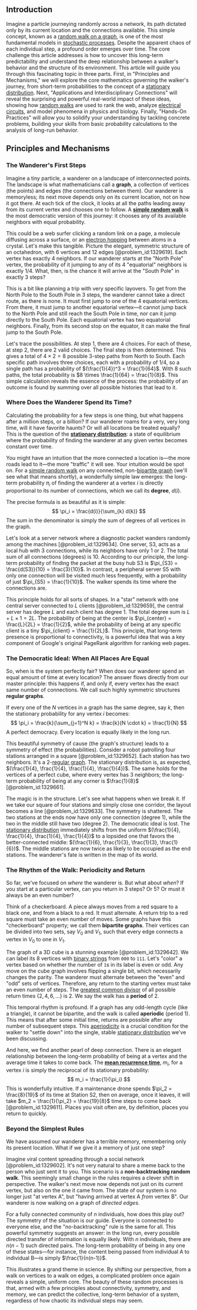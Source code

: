 ## Introduction
Imagine a particle journeying randomly across a network, its path dictated only by its current location and the connections available. This simple concept, known as a [random walk on a graph](@article_id:272864), is one of the most fundamental models in [stochastic processes](@article_id:141072). Despite the apparent chaos of each individual step, a profound order emerges over time. The core challenge this article addresses is how to uncover this long-term predictability and understand the deep relationship between a walker's behavior and the structure of its environment. This article will guide you through this fascinating topic in three parts. First, in "Principles and Mechanisms," we will explore the core mathematics governing the walker's journey, from short-term probabilities to the concept of a [stationary distribution](@article_id:142048). Next, "Applications and Interdisciplinary Connections" will reveal the surprising and powerful real-world impact of these ideas, showing how [random walks](@article_id:159141) are used to rank the web, analyze [electrical circuits](@article_id:266909), and model phenomena in physics and biology. Finally, "Hands-On Practices" will allow you to solidify your understanding by tackling concrete problems, building your skills from basic probability calculations to the analysis of long-run behavior.

## Principles and Mechanisms

### The Wanderer's First Steps

Imagine a tiny particle, a wanderer on a landscape of interconnected points. The landscape is what mathematicians call a **graph**, a collection of vertices (the points) and edges (the connections between them). Our wanderer is memoryless; its next move depends only on its current location, not on how it got there. At each tick of the clock, it looks at all the paths leading away from its current vertex and chooses one to follow. A **[simple random walk](@article_id:270169)** is the most democratic version of this journey: it chooses any of its available neighbors with equal probability.

This could be a web surfer clicking a random link on a page, a molecule diffusing across a surface, or an [electron hopping](@article_id:142427) between atoms in a crystal. Let's make this tangible. Picture the elegant, symmetric structure of an octahedron, with 6 vertices and 12 edges [@problem_id:1329619]. Each vertex has exactly 4 neighbors. If our wanderer starts at the "North Pole" vertex, the probability of it jumping to any of its 4 "equatorial" neighbors is exactly $1/4$. What, then, is the chance it will arrive at the "South Pole" in exactly 3 steps?

This is a bit like planning a trip with very specific layovers. To get from the North Pole to the South Pole in 3 steps, the wanderer cannot take a direct route, as there is none. It must first jump to one of the 4 equatorial vertices. From there, it must jump to another equatorial vertex—it cannot jump back to the North Pole and still reach the South Pole in time, nor can it jump directly to the South Pole. Each equatorial vertex has two equatorial neighbors. Finally, from its second stop on the equator, it can make the final jump to the South Pole.

Let's trace the possibilities. At step 1, there are 4 choices. For each of these, at step 2, there are 2 valid choices. The final step is then determined. This gives a total of $4 \times 2 = 8$ possible 3-step paths from North to South. Each specific path involves three choices, each with a probability of $1/4$, so a single path has a probability of $(\frac{1}{4})^3 = \frac{1}{64}$. With 8 such paths, the total probability is $8 \times \frac{1}{64} = \frac{1}{8}$. This simple calculation reveals the essence of the process: the probability of an outcome is found by summing over all possible histories that lead to it.

### Where Does the Wanderer Spend Its Time?

Calculating the probability for a few steps is one thing, but what happens after a million steps, or a billion? If our wanderer roams for a very, very long time, will it have favorite haunts? Or will all locations be treated equally? This is the question of the **[stationary distribution](@article_id:142048)**: a state of equilibrium where the probability of finding the wanderer at any given vertex becomes constant over time.

You might have an intuition that the more connected a location is—the more roads lead to it—the more "traffic" it will see. Your intuition would be spot on. For a [simple random walk](@article_id:270169) on any connected, non-[bipartite graph](@article_id:153453) (we'll see what that means shortly), a wonderfully simple law emerges: the long-term probability $\pi_i$ of finding the wanderer at a vertex $i$ is directly proportional to its number of connections, which we call its **degree**, $d(i)$.

The precise formula is as beautiful as it is simple:
$$
\pi_i = \frac{d(i)}{\sum_{k} d(k)}
$$
The sum in the denominator is simply the sum of degrees of all vertices in the graph.

Let's look at a server network where a diagnostic packet wanders randomly among the machines [@problem_id:1329634]. One server, S3, acts as a local hub with 3 connections, while its neighbors have only 1 or 2. The total sum of all connections (degrees) is 10. According to our principle, the long-term probability of finding the packet at the busy hub S3 is $\pi_{S3} = \frac{d(S3)}{10} = \frac{3}{10}$. In contrast, a peripheral server S5 with only one connection will be visited much less frequently, with a probability of just $\pi_{S5} = \frac{1}{10}$. The walker spends its time where the connections are.

This principle holds for all sorts of shapes. In a "star" network with one central server connected to $L$ clients [@problem_id:1329659], the central server has degree $L$ and each client has degree 1. The total degree sum is $L + L \times 1 = 2L$. The probability of being at the center is $\pi_{center} = \frac{L}{2L} = \frac{1}{2}$, while the probability of being at any specific client is a tiny $\pi_{client} = \frac{1}{2L}$. This principle, that long-term presence is proportional to connectivity, is a powerful idea that was a key component of Google's original PageRank algorithm for ranking web pages.

### The Democratic Ideal: When All Places Are Equal

So, when is the system perfectly fair? When does our wanderer spend an equal amount of time at every location? The answer flows directly from our master principle: this happens if, and only if, every vertex has the exact same number of connections. We call such highly symmetric structures **regular graphs**.

If every one of the $N$ vertices in a graph has the same degree, say $k$, then the stationary probability for any vertex $i$ becomes:
$$
\pi_i = \frac{k}{\sum_{j=1}^N k} = \frac{k}{N \cdot k} = \frac{1}{N}
$$
A perfect democracy. Every location is equally likely in the long run.

This beautiful symmetry of cause (the graph's structure) leads to a symmetry of effect (the probabilities). Consider a robot patrolling four stations arranged in a square [@problem_id:1329652]. Each station has two neighbors. It's a 2-[regular graph](@article_id:265383). The stationary distribution is, as expected, $(\frac{1}{4}, \frac{1}{4}, \frac{1}{4}, \frac{1}{4})$. The same holds for the vertices of a perfect cube, where every vertex has 3 neighbors; the long-term probability of being at any corner is $\frac{1}{8}$ [@problem_id:1329661].

The magic is in the structure. Let's see what happens when we break it. If we take our square of four stations and simply close one corridor, the layout becomes a line [@problem_id:1329633]. The symmetry is shattered. The two stations at the ends now have only one connection (degree 1), while the two in the middle still have two (degree 2). The democratic ideal is lost. The [stationary distribution](@article_id:142048) immediately shifts from the uniform $(\frac{1}{4}, \frac{1}{4}, \frac{1}{4}, \frac{1}{4})$ to a lopsided one that favors the better-connected middle: $(\frac{1}{6}, \frac{1}{3}, \frac{1}{3}, \frac{1}{6})$. The middle stations are now twice as likely to be occupied as the end stations. The wanderer's fate is written in the map of its world.

### The Rhythm of the Walk: Periodicity and Return

So far, we've focused on *where* the wanderer is. But what about *when*? If you start at a particular vertex, can you return in 3 steps? Or 5? Or must it always be an even number?

Think of a checkerboard. A piece always moves from a red square to a black one, and from a black to a red. It must alternate. A return trip to a red square must take an even number of moves. Some graphs have this "checkerboard" property; we call them **bipartite graphs**. Their vertices can be divided into two sets, say $V_0$ and $V_1$, such that every edge connects a vertex in $V_0$ to one in $V_1$.

The graph of a 3D cube is a stunning example [@problem_id:1329642]. We can label its 8 vertices with [binary strings](@article_id:261619) from `000` to `111`. Let's "color" a vertex based on whether the number of `1`s in its label is even or odd. Any move on the cube graph involves flipping a single bit, which necessarily changes the parity. The wanderer must alternate between the "even" and "odd" sets of vertices. Therefore, any return to the starting vertex must take an even number of steps. The [greatest common divisor](@article_id:142453) of all possible return times $\{2, 4, 6, \dots\}$ is 2. We say the walk has a **period** of 2.

This temporal rhythm is profound. If a graph has any odd-length cycle (like a triangle), it cannot be bipartite, and the walk is called **aperiodic** (period 1). This means that after some initial time, returns are possible after any number of subsequent steps. This [aperiodicity](@article_id:275379) is a crucial condition for the walker to "settle down" into the single, stable [stationary distribution](@article_id:142048) we've been discussing.

And here, we find another pearl of deep connection. There is an elegant relationship between the long-term probability of being at a vertex and the average time it takes to come back. The **[mean recurrence time](@article_id:264449)**, $m_i$, for a vertex $i$ is simply the reciprocal of its stationary probability:
$$
m_i = \frac{1}{\pi_i}
$$
This is wonderfully intuitive. If a maintenance drone spends $\pi_2 = \frac{8}{19}$ of its time at Station S2, then on average, once it leaves, it will take $m_2 = \frac{1}{\pi_2} = \frac{19}{8}$ time steps to come back [@problem_id:1329611]. Places you visit often are, by definition, places you return to quickly.

### Beyond the Simplest Rules

We have assumed our wanderer has a terrible memory, remembering only its present location. What if we give it a memory of just one step?

Imagine viral content spreading through a social network [@problem_id:1329602]. It's not very natural to share a meme back to the person who just sent it to you. This scenario is a **non-backtracking random walk**. This seemingly small change in the rules requires a clever shift in perspective. The walker's next move now depends not just on its current vertex, but also on the one it came from. The state of our system is no longer just "at vertex A", but "having arrived at vertex A *from* vertex B". Our wanderer is now walking on a graph of *directed edges*.

For a fully connected community of $n$ individuals, how does this play out? The symmetry of the situation is our guide. Everyone is connected to everyone else, and the "no-backtracking" rule is the same for all. This powerful symmetry suggests an answer: in the long run, every possible directed transfer of information is equally likely. With $n$ individuals, there are $n(n-1)$ such directed pairs. The long-term probability of being in any one of these states—for instance, the content being passed from individual A to individual B—is simply $\frac{1}{n(n-1)}$.

This illustrates a grand theme in science. By shifting our perspective, from a walk on vertices to a walk on edges, a complicated problem once again reveals a simple, uniform core. The beauty of these random processes is that, armed with a few principles about connectivity, symmetry, and memory, we can predict the collective, long-term behavior of a system, regardless of how chaotic its individual steps may seem.